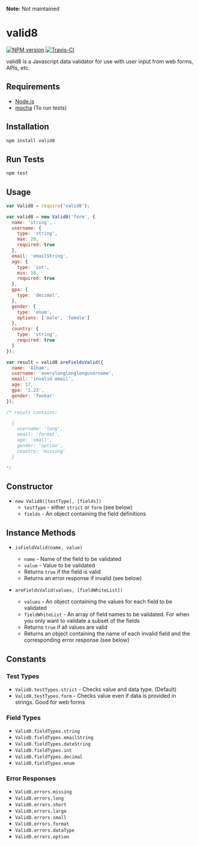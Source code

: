 **Note:** Not maintained

# valid8

[![NPM version](https://badge.fury.io/js/valid8.svg)](http://badge.fury.io/js/valid8) [![Travis-CI](https://travis-ci.org/aiham/valid8.svg?branch=master)](https://travis-ci.org/aiham/valid8)

valid8 is a Javascript data validator for use with user input from web forms, APIs, etc.

## Requirements

- [Node.js][]
- [mocha][] (To run tests)

[Node.js]: http://nodejs.org/
[mocha]: http://mochajs.org/

## Installation

```sh
npm install valid8
```

## Run Tests

```sh
npm test
```

## Usage

```js
var Valid8 = require('valid8');

var valid8 = new Valid8('form', {
  name: 'string',
  username: {
    type: 'string',
    max: 20,
    required: true
  },
  email: 'emailString',
  age: {
    type: 'int',
    min: 18,
    required: true
  },
  gpa: {
    type: 'decimal',
  },
  gender: {
    type: 'enum',
    options: ['male', 'female']
  },
  country: {
    type: 'string',
    required: true
  }
});

var result = valid8.areFieldsValid({
  name: 'Aiham',
  username: 'averylonglonglongusername',
  email: 'invalid email',
  age: 17,
  gpa: '1.23',
  gender: 'foobar'
});

/* result contains:

  {
    username: 'long',
    email: 'format',
    age: 'small',
    gender: 'option',
    country: 'missing'
  }

*/
```

## Constructor

- `new Valid8([testType], [fields])`
  - `testType` - either `strict` or `form` (see below)
  - `fields` - An object containing the field definitions

## Instance Methods

- `isFieldValid(name, value)`
  - `name` - Name of the field to be validated
  - `value` - Value to be validated
  - Returns `true` if the field is valid
  - Returns an error response if invalid (see below)

- `areFieldsValid(values, [fieldWhiteList])`
  - `values` - An object containing the values for each field to be validated
  - `fieldWhiteList` - An array of field names to be validated. For when you only want to validate a subset of the fields
  - Returns `true` if all values are valid
  - Returns an object containing the name of each invalid field and the corresponding error response (see below)

## Constants

### Test Types

- `Valid8.testTypes.strict` - Checks value and data type. (Default)
- `Valid8.testTypes.form` - Checks value even if data is provided in strings. Good for web forms

### Field Types

- `Valid8.fieldTypes.string`
- `Valid8.fieldTypes.emailString`
- `Valid8.fieldTypes.dateString`
- `Valid8.fieldTypes.int`
- `Valid8.fieldTypes.decimal`
- `Valid8.fieldTypes.enum`

### Error Responses

- `Valid8.errors.missing`
- `Valid8.errors.long`
- `Valid8.errors.short`
- `Valid8.errors.large`
- `Valid8.errors.small`
- `Valid8.errors.format`
- `Valid8.errors.dataType`
- `Valid8.errors.option`


